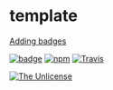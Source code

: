 # template
[Adding badges](https://egghead.io/lessons/javascript-how-to-write-a-javascript-library-adding-badges-to-your-readme)

[![badge](https://img.shields.io/badge/badge-shields.io-brightgreen.svg)](https://shields.io/)
[![npm](https://img.shields.io/npm/v/npm.svg)]()
[![Travis](https://img.shields.io/travis/ZebNoid/template.svg)](https://travis-ci.org/ZebNoid/template)

[![The Unlicense](https://img.shields.io/badge/license-The_Unlicense-blue.svg)](http://unlicense.org)
